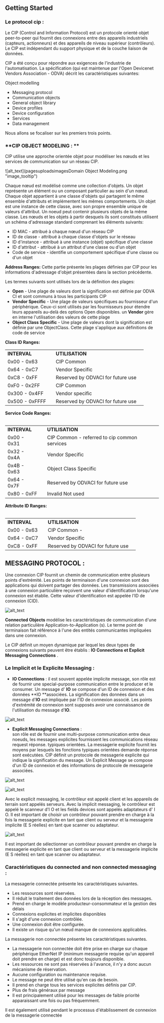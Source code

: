
## Getting Started


### Le protocol cip :


Le CIP (Control and Information Protocol) est un protocole orienté objet peer-to-peer qui fournit des connexions entre des appareils industriels (capteurs, actionneurs) et des appareils de niveau supérieur (contrôleurs). Le CIP est indépendant du support physique et de la couche liaison de données.

CIP a été conçu pour répondre aux exigences de l'industrie de l'automatisation. La spécification (qui est maintenue par l'Open Devicenet Vendors Association - ODVA) décrit les caractéristiques suivantes: 
 
Object modelling



*   Messaging protocol
*   Communication objects
*   General object library
*   Device profiles
*   Device configuration
*   Services
*   Data management

Nous allons se focaliser sur les premiers trois points.

### **CIP OBJECT MODELING : **

CIP utilise une approche orientée objet pour modéliser les nœuds et les services de communication sur un réseau CIP. 


![alt_text](pagesuploadsimagesDomain Object Modeling.png "image_tooltip")


Chaque nœud est modélisé comme une collection d'objets. Un objet représente un élément ou un composant particulier au sein d'un nœud. Chaque objet appartient à une classe d'objets qui partagent le même ensemble d'attributs et implémentent les mêmes comportements. Un objet est une instance de cette classe, avec son propre ensemble unique de valeurs d'attribut. Un noeud peut contenir plusieurs objets de la même classe. Les nœuds et les objets à partir desquels ils sont constitués utilisent un schéma d'adressage standard comprenant les éléments suivants:



*   ID MAC - attribué à chaque nœud d'un réseau CIP
*   ID de classe - attribué à chaque classe d'objets sur le réseau
*   ID d'instance - attribué à une instance (objet) spécifique d'une classe
*   ID d'attribut - attribué à un attribut d'une classe ou d'un objet
*   Code de service - identifie un comportement spécifique d'une classe ou d'un objet

**Address Ranges:** 
Cette partie présente les plages définies par CIP pour les informations d'adressage d'objet présentées dans la section précédente.  
 
Les termes suivants sont utilisés lors de la définition des plages: 



*   **Open** - Une plage de valeurs dont la signification est définie par ODVA  CI et sont communs à tous les participants CIP 
*    **Vendor Specific** - Une plage de valeurs spécifiques au fournisseur d'un périphérique. Ceux-ci sont utilisés par les fournisseurs pour étendre leurs appareils au-delà des options Open disponibles. un **Vendor** gère en interne l'utilisation des valeurs de cette plage 
*   **Object Class Specific** - Une plage de valeurs dont la signification est définie par une ObjectClass. Cette plage s'applique aux définitions de code de service

**Class ID Ranges:**
<table>
  <tr>
   <td><strong>INTERVAL<strong>
   <td>
   <td><strong>UTILISATION<strong>
   <td>
  <tr>
  <tr>
   <td>0x00 - 0x63
   <td>
   <td>CIP Common
   <td>
  <tr>
  <tr>
   <td>0x64 - 0xC7
   <td>
   <td>Vendor Specific
   <td>
  <tr>
  <tr>
   <td>0xC8 - 0xFF
   <td>
   <td>Reserved by ODVACI for future use
   <td>
  <tr>
  <tr>
   <td>0xF0 - 0x2FF
   <td>
   <td>CIP Common
   <td>
  <tr>
  <tr>
   <td>0x300 - 0x4FF
   <td>
   <td>Vendor specific
   <td>
  <tr>
  <tr>
   <td>0x500 - 0xFFFF
   <td>
   <td>Reserved by ODVACI for future use
   <td>
  <tr>
<table>


**Service Code Ranges:**
<table>
  <tr>
   <td><strong>INTERVAL<strong>
   <td>
   <td><strong>UTILISATION<strong>
   <td>
  <tr>
  <tr>
   <td>0x00 - 0x31
   <td>
   <td>CIP Common - referred to cip common services
   <td>
  <tr>
  <tr>
   <td>0x32 - 0x4A
   <td>
   <td>Vendor Specific
   <td>
  <tr>
  <tr>
   <td>0x4B - 0x63
   <td>
   <td>Object Class Specific
   <td>
  <tr>
  <tr>
   <td>0x64 - 0x7F
   <td>
   <td>Reserved by ODVACI for future use
   <td>
  <tr>
  <tr>
   <td>0x80 - 0xFF
   <td>
   <td>Invalid  Not used
   <td>
  <tr>
<table>


**Attribute ID Ranges:**
<table>
  <tr>
   <td><strong>INTERVAL<strong>
   <td>
   <td><strong>UTILISATION<strong>
   <td>
  <tr>
  <tr>
   <td>0x00 - 0x63
   <td>
   <td>CIP Common - 
   <td>
  <tr>
  <tr>
   <td>0x64 - 0xC7
   <td>
   <td>Vendor Specific
   <td>
  <tr>
  <tr>
   <td>0xC8 - 0xFF
   <td>
   <td>Reserved by ODVACI for future use
   <td>
  <tr>
<table>


## **MESSAGING PROTOCOL :**

Une connexion CIP fournit un chemin de communication entre plusieurs points d'extrémité. Les points de terminaison d'une connexion sont des applications qui doivent partager des données. Les transmissions associées à une connexion particulière reçoivent une valeur d'identification lorsqu'une connexion est établie. Cette valeur d'identification est appelée l'ID de connexion (CID). 

![alt_text](pagesuploadsimagesmessagingProtocol.png "image_tooltip")
 
**Connected Objects** modélise les caractéristiques de communication d'une relation particulière Application-to-Application (s). Le terme point de terminaison fait référence à l'une des entités communicantes impliquées dans une connexion.  
 
Le CIP définit un moyen dynamique par lequel les deux types de connexions suivants peuvent être établis : **IO Connections et Explicit Messaging Connections** .


### Le Implicit et le Explicite Messaging :



*   **IO Connections** : il est souvent appelée implicite message, son rôle est de fournir une special-purpose communication entre le producer et le consumer. 
Un message d' **IO** se compose d'un ID de connexion et des données **IO **associées. La signification des données dans un message d'**IO** est impliquée par l'ID de connexion associé. Les points d'extrémité de connexion sont supposés avoir une connaissance de l'utilisation du message d'**IO**. 



![alt_text](pagesuploadsimagesIOConnection.png "image_tooltip")

*   **Explicit Messaging Connections** :  
son rôle est de fournir une multi-purpose communication entre deux noeuds, les messages explicites fournissent les communications réseau request  réponse. typiques orientées. 
La messagerie explicite fournit les moyens par lesquels les fonctions typiques orientées demande  réponse sont exécutées. 
 CIP définit un protocole de messagerie explicite qui indique la signification du message. 
 Un Explicit Message se compose d'un ID de connexion et des informations de protocole de messagerie associées. 


![alt_text](pagesuploadsimagesexpclicitConnection.png "image_tooltip")
 


![alt_text](pagesuploadsimagesexplicitVSimplicitTable.png "image_tooltip")

Avec le explicit messaging, le contrôleur est appelé client et les appareils de terrain sont appelés serveurs. Avec la implicit messaging, le contrôleur est appelé le scanneur d'I  O et les fields devices sont appelés adaptateurs d' I O. 
Il est important de choisir un contrôleur pouvant prendre en charge à la fois  la messagerie explicite en tant que client ou serveur et la messagerie implicite (E  S réelles) en tant que scanner ou adaptateur. 


![alt_text](pagesuploadsimagesexplicitVSimplicitDiagram.png "image_tooltip")

Il est important de sélectionner un contrôleur pouvant prendre en charge la messagerie explicite en tant que client ou serveur et la messagerie implicite (E  S réelles) en tant que scanner ou adaptateur. 



### Caractéristiques du connected and non connected messaging :

La messagerie connectée présente les caractéristiques suivantes.



*   Les ressources sont réservées.
*    Il réduit le traitement des données lors de la réception des messages.
*   Prend en charge le modèle producteur-consommateur et la gestion des délais
*   Connexions explicites et implicites disponibles
*    Il s'agit d'une connexion contrôlée.
*   Une connexion doit être configurée.
*   Il existe un risque qu'un nœud manque de connexions applicables.

La messagerie non connectée présente les caractéristiques suivantes.



*   La messagerie non connectée doit être prise en charge sur chaque périphérique EtherNet  IP (minimum messagerie requise qu'un appareil doit prendre en charge) et est donc toujours disponible.
*    Les ressources ne sont pas réservées à l'avance, il n'y a donc aucun mécanisme de réservation.
*    Aucune configuration ou maintenance requise.
*   Le message ne peut être utilisé qu'en cas de besoin.
*    Il prend en charge tous les services explicites définis par CIP.
*   Plus de frais généraux par message
*   Il est principalement utilisé pour les messages de faible priorité apparaissant une fois ou pas fréquemment.

 Il est également utilisé pendant le processus d'établissement de connexion de la messagerie connectée 

